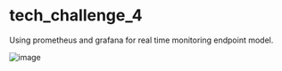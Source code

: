 # tech_challenge_4

Using prometheus and grafana for real time monitoring endpoint model.

![image](https://media.licdn.com/dms/image/v2/D4D22AQFccOjTKw3j4Q/feedshare-shrink_2048_1536/B4DZO7Ie.AGUA0-/0/1734011385000?e=1740009600&v=beta&t=4jrkoryi-mBloAmgPM2plIvqrBv6vIp0LU7rgo0YL4g)
